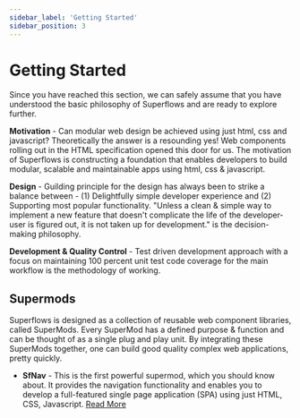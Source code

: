 ```yaml
---
sidebar_label: 'Getting Started'
sidebar_position: 3
---
```


# Getting Started

Since you have reached this section, we can safely assume that you have understood the basic philosophy of Superflows and are ready to explore further. 

**Motivation** - Can modular web design be achieved using just html, css and javascript? Theoretically the answer is a resounding yes! Web components rolling out in the HTML specification opened this door for us. The motivation of Superflows is constructing a foundation that enables developers to build modular, scalable and maintainable apps using html, css & javascript.

**Design** - Guilding principle for the design has always been to strike a balance between - (1) Delightfully simple developer experience and (2) Supporting most popular functionality. "Unless a clean & simple way to implement a new feature that doesn't complicate the life of the developer-user is figured out, it is not taken up for development." is the decision-making philosophy.

**Development & Quality Control** - Test driven development approach with a focus on maintaining 100 percent unit test code coverage for the main workflow is the methodology of working.

## Supermods

Superflows is designed as a collection of reusable web component libraries, called SuperMods. Every SuperMod has a defined purpose & function and can be thought of as a single plug and play unit. By integrating these SuperMods together, one can build good quality complex web applications, pretty quickly.

- **SfNav** - This is the first powerful supermod, which you should know about. It provides the navigation functionality and enables you to develop a full-featured single page application (SPA) using just HTML, CSS, Javascript. [Read More](https://superflows.dev/docs/navigation)

